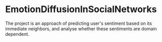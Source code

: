 # EmotionDiffusionInSocialNetworks
The project is an approach of predicting user's sentiment based on its immediate neighbors, and analyse whether these sentiments are domain dependent.
